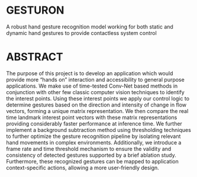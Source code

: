 # GESTURON
A robust hand gesture recognition model working for both static and dynamic hand gestures to provide contactless system control 

# ABSTRACT 
The purpose of this project is to develop an application which would provide more “hands on” interaction and accessibility to general purpose applications. We make 
use of time-tested Conv-Net based methods in conjunction with other few classic computer vision techniques to identify the interest points. Using these interest points we apply our control logic to determine gestures based on the direction and intensity of change in flow vectors, forming a unique matrix representation. We then compare the real time landmark interest point vectors with these matrix representations providing considerably faster performance at inference time. We further implement a background subtraction method using thresholding techniques to further optimize the gesture recognition pipeline by isolating relevant hand movements in complex environments. Additionally, we introduce a frame rate and time threshold mechanism to ensure the validity and consistency of detected gestures supported by a brief ablation study. Furthermore, these recognized gestures can be mapped to application context-specific actions, allowing a more user-friendly design.
